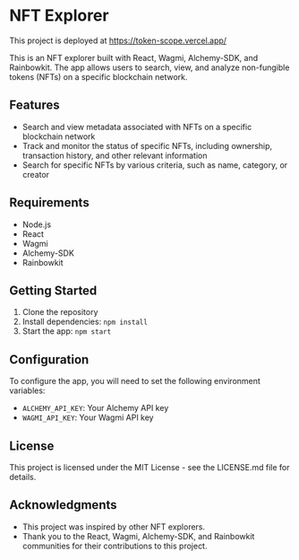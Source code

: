 # NFT Explorer

This project is deployed at https://token-scope.vercel.app/

This is an NFT explorer built with React, Wagmi, Alchemy-SDK, and Rainbowkit. The app allows users to search, view, and analyze non-fungible tokens (NFTs) on a specific blockchain network.

## Features

- Search and view metadata associated with NFTs on a specific blockchain network
- Track and monitor the status of specific NFTs, including ownership, transaction history, and other relevant information
- Search for specific NFTs by various criteria, such as name, category, or creator

## Requirements

- Node.js
- React
- Wagmi
- Alchemy-SDK
- Rainbowkit

## Getting Started

1. Clone the repository
2. Install dependencies: `npm install`
3. Start the app: `npm start`

## Configuration

To configure the app, you will need to set the following environment variables:

- `ALCHEMY_API_KEY`: Your Alchemy API key
- `WAGMI_API_KEY`: Your Wagmi API key

## License

This project is licensed under the MIT License - see the LICENSE.md file for details.

## Acknowledgments

- This project was inspired by other NFT explorers.
- Thank you to the React, Wagmi, Alchemy-SDK, and Rainbowkit communities for their contributions to this project.
